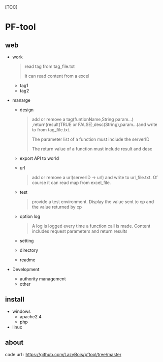 [TOC]

# PF-tool

## web

- work

  > read tag from tag_file.txt
  >
  > it can read content from a excel

  - tag1
  - tag2

- manarge

  - design

    > add or remove a tag(funtionName,String param...) ,return(result(TRUE or FALSE),desc(String),param...)and write to from tag_file.txt.
    >
    > The parameter list of a function must include the serverID
    >
    > The return value of a function must include result and desc

  - export API to world

  - url

    > add or remove a url(serverID -> url) and write to url_file.txt. Of course it can read map from excel_file.

  - test

    > provide a test environment. Display the value sent to cp and the value returned by cp

  - option log

    > A log is logged every time a function call is made. Content includes request parameters and return results

  - setting

  - directory

  - readme

- Development

  - authority management
  - other

##  install

- windows
  - apache2.4
  - php
- linux

## about

code url : https://github.com/LazyBois/pftool/tree/master
